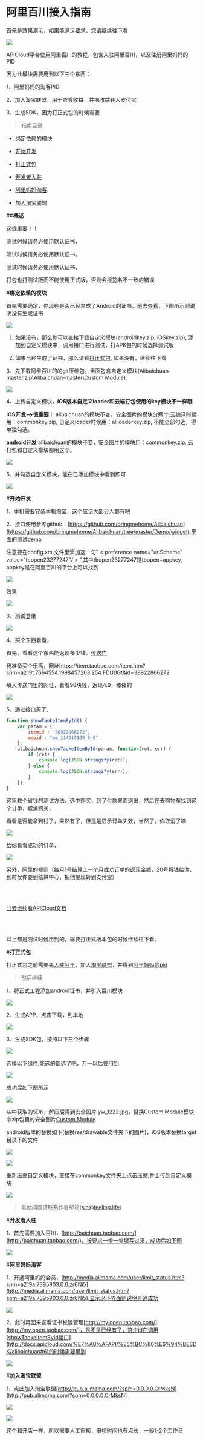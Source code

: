 # 阿里百川接入指南

首先是效果演示，如果能满足要求，您请继续往下看

![](./img/xgys.png)


APICloud平台使用阿里百川的教程，包含入驻阿里百川，以及注册阿里妈妈的PID

因为此模块需要用到以下三个东西：

1、阿里妈妈的淘客PID

2、加入淘宝联盟，用于查看收益，并把收益转入支付宝

3、生成SDK，因为打正式包的时候需要

>指南目录


* [绑定依赖的模块](#bindyilai)

* [开始开发](#开始开发)

* [打正式包](#打正式包)

* [开发者入驻](#开发者入驻)

* [阿里妈妈淘客](#阿里妈妈淘客)

* [加入淘宝联盟](#加入淘宝联盟)

##**概述**

这很重要！！

测试时候请务必使用默认证书，

测试时候请务必使用默认证书，

测试时候请务必使用默认证书，

打包也打测试版而不能使用正式版，否则会报签名不一致的错误


<div id="bindyilai"></div>

#**绑定依赖的模块**<div id="bindyilai"></div>

首先需要确定，你现在是否已经生成了Android的证书，[前去查看](http://www.apicloud.com/certificate)，下图所示则说明没有生成证书

![](./img/zs.jpg)

1. 如果没有，那么你可以直接下载自定义模块(androidkey.zip, iOSkey.zip), 添加到自定义模块中，调用接口进行测试，打APK包的时候选择测试版

2. 如果已经生成了证书，那么请看[打正式包](#打正式包), 如果没有，继续往下看

3、先下载阿里百川的的git压缩包，里面包含自定义模块(Alibaichuan-master.zip\Alibaichuan-master\Custom Module),

![](./img/xzwiki.png)

4、上传自定义模块，**iOS版本自定义loader和云端打包使用的key模块不一样哦**

**iOS开发-->很重要：** alibaichuan的模块不变，安全图片的模块分两个:云编译时候用：commonkey.zip,   自定义loader时候用：aliloaderkey.zip, 不能全部勾选，得单独勾选。

**android开发** alibaichuan的模块不变，安全图片的模块用：commonkey.zip, 云打包和自定义模块都用这个。

![](./img/sczdy.png)

5、并勾选自定义模块，能在已添加模块中看到即可

![](./img/ytjmk.png)

<div id="开始开发"></div>

#**开始开发**

1、手机需要安装手机淘宝，这个应该大部分人都有吧

2、接口使用参考github：[https://github.com/bringmehome/Alibaichuan](https://github.com/bringmehome/Alibaichuan/tree/master/Demo/widget),里面的测试demo

注意要在config.xml文件里添加这一句" < preference name="urlScheme" value="tbopen23277247"/ > ",其中tbopen23277247是tbopen+appkey, appkey是在阿里百川的平台上可以找到

![](./img/tbopenkey.png)

效果

![](./img/tbopenkey01.png)


3、测试登录

![](./img/16.png)

4、买个东西看看，

首先，看看这个东西能返现多少钱，[传送门](http://pub.alimama.com/myunion.htm?spm=a219t.7473494.1998155389.3.ocD5gU#!/promo/self/items)

我准备买个乐高，网址https://item.taobao.com/item.htm?spm=a219t.7664554.1998457203.254.FDU0Gt&id=38922866272

填入传送门里的网址，看看98块钱，返现4.9，棒棒的

![](./img/22.png)

5、通过接口买了,

```js
function showTaokeItemById() {
	var param = {
		itemid : "38922866272",
		mmpid : "mm_114019109_0_0"
	};
	alibaichuan.showTaokeItemById(param, function(ret, err) {
		if (ret) {
			console.log(JSON.stringify(ret));
		} else {
			console.log(JSON.stringify(err));
		}
	});
}
```

这里教个省钱的测试方法，选中购买，到了付款界面退出，然后在去购物车找到这个订单，取消购买，

看看是否能拿到钱了，果然有了，但是是显示订单失效，当然了，你取消了嘛

![](./img/23.png)

给你看看成功的订单，

![](./img/24.png)

另外，阿里的规则（每月1号结算上一个月成功订单的返现金额，20号将钱给你，到时候你要到结算中心，把他提现转到支付宝）

<br/>
<br/>

[回去继续看APICloud文档](http://docs.apicloud.com/端API/开放SDK/alibaichuan)

<br/>
<br/>

以上都是测试时候用到的，需要打正式版本包的时候继续往下看。

<div id="打正式包"></div>

#**打正式包**

打正式包之前需要先[入驻阿里](#开发者入驻)，加入[淘宝联盟](#加入淘宝联盟)，并得到[阿里妈妈的pid](#阿里妈妈淘客)

>然后继续

1、将正式工程添加android证书，并引入百川模块

![](./img/01.png)

2、生成APP，点击下载，到本地

![](./img/02.png)

3、生成SDK包，按照以下三个步骤

![](./img/04.png)

选择以下组件,能选的都选了吧，万一以后要用到

![](./img/05.png)

成功后如下图所示

![](./img/06.png)

从中获取的SDK，解压后得到安全图片 yw_1222.jpg，替换Custom Module模块中zip包里的安全图片[Custom Module](https://github.com/bringmehome/Alibaichuan/tree/master/Custom%20Module)

android版本的替换如下(替换res/drawable文件夹下的图片)，iOS版本替换target目录下的文件

![](./img/yw12222.png)

![](./img/thyw1222.png)

重新压缩自定义模块，直接在commonkey文件夹上点击压缩,并上传到自定义模块

![](./img/yasuokey.png)


>其他问题请联系作者邮箱(sin@feeling.life)


<div id="开发者入驻"></div>

#**开发者入驻**

1、首先需要加入百川，[http://baichuan.taobao.com/](http://baichuan.taobao.com/)，按要求一步一步填写过来，成功后如下图

![](./img/03.png)

<div id="阿里妈妈淘客"></div>

#**阿里妈妈淘客**

1、开通阿里妈妈会员，[http://media.alimama.com/user/limit_status.htm?spm=a219a.7395903.0.0.zr6Ni5](http://media.alimama.com/user/limit_status.htm?spm=a219a.7395903.0.0.zr6Ni5),显示以下界面则说明开通成功

![](./img/07.png)

2、此时再回来查看证书权限管理[http://my.open.taobao.com/](http://my.open.taobao.com/)，是不是已经有了，这个id在调用[showTaokeItemById接口](http://docs.apicloud.com/%E7%AB%AFAPI/%E5%BC%80%E6%94%BESDK/alibaichuan#6)的时候需要用到

![](./img/08.png)

<div id="加入淘宝联盟"></div>

#**加入淘宝联盟**

1、点此加入淘宝联盟[http://pub.alimama.com/?spm=0.0.0.0.CrMksN](http://pub.alimama.com/?spm=0.0.0.0.CrMksN)

![](./img/09.png)

![](./img/10.png)

这个和开店一样，所以需要人工审核，审核时间也有点长，一般1-2个工作日